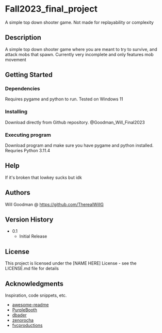# Fall2023_final_project

A simple top down shooter game. Not made for replayability or complexity

## Description

A simple top down shooter game where you are meant to try to survive, and attack mobs that spawn. Currently very incomplete and only features mob movement

## Getting Started

### Dependencies

Requires pygame and python to run. Tested on Windows 11

### Installing

Download directly from Github repository. @Goodman_Will_Final2023

### Executing program

Download program and make sure you have pygame and python installed. Requries Python 3.11.4

## Help

If it's broken that lowkey sucks but idk

## Authors

Will Goodman @ https://github.com/TherealWillG 


## Version History


* 0.1
    * Initial Release

## License

This project is licensed under the [NAME HERE] License - see the LICENSE.md file for details

## Acknowledgments

Inspiration, code snippets, etc.
* [awesome-readme](https://github.com/matiassingers/awesome-readme)
* [PurpleBooth](https://gist.github.com/PurpleBooth/109311bb0361f32d87a2)
* [dbader](https://github.com/dbader/readme-template)
* [zenorocha](https://gist.github.com/zenorocha/4526327)
* [fvcproductions](https://gist.github.com/fvcproductions/1bfc2d4aecb01a834b46)
